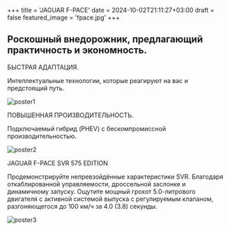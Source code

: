 +++
title = 'JAGUAR F-PACE'
date = 2024-10-02T21:11:27+03:00
draft = false
featured_image = 'fpace.jpg'
+++
## Роскошный внедорожник, предлагающий практичность и экономность.

БЫСТРАЯ АДАПТАЦИЯ.

Интеллектуальные технологии, которые реагируют на вас и предстоящий путь.

![poster1](/f_pace_poster1.jpg)

ПОВЫШЕННАЯ ПРОИЗВОДИТЕЛЬНОСТЬ.

Подключаемый гибрид (PHEV) с бескомпромиссной производительностью. 

![poster2](https://ltdfoto.ru/images/2024/10/02/X76124GL_303101393_020_PR-1.jpg)

JAGUAR F-PACE SVR 575 EDITION

Продемонстрируйте непревзойдённые характеристики SVR. Благодаря откаблированной управляемости, дроссельной заслонке и динамичному запуску.
Ощутите мощный грохот 5.0-литрового двигателя с активной системой выпуска с регулируемым клапаном, разгоняющегося до 100 км/ч за 4.0 (3.8) секунды.

![poster3](https://ltdfoto.ru/images/2024/10/02/X76124GL_303101393_056_PR.jpg)
